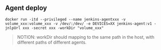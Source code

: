 ## Agent deploy
```
docker run -itd --privileged --name jenkins-agentxxx -v volume_xxx:volume_xxx -v /dev/:/dev/ -e DEVICES=XX jenkins-agent:v1 -jnlpUrl xxx -secret xxx -workDir "volume_xxx"
```
> NOTION: workDir should mapping to the same path in the host, with different paths of different agents.